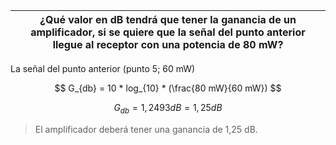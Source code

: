 | ¿Qué valor en dB tendrá que tener la ganancia de un amplificador, si se quiere que la señal del punto anterior llegue al receptor con una potencia de 80 mW? |
| ------------------------------------------------------------------------------------------------------------------------------------------------------------ |

La señal del punto anterior (punto 5; 60 mW)

$$
G_{db} = 10 * log_{10} * (\frac{80 mW}{60 mW})
$$

$$
G_{db} = 1,2493 dB = 1,25 dB
$$

> El amplificador deberá tener una ganancia de 1,25 dB.

